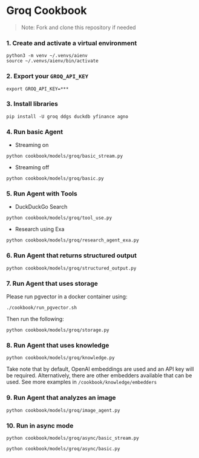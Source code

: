 # Groq Cookbook

> Note: Fork and clone this repository if needed

### 1. Create and activate a virtual environment

```shell
python3 -m venv ~/.venvs/aienv
source ~/.venvs/aienv/bin/activate
```

### 2. Export your `GROQ_API_KEY`

```shell
export GROQ_API_KEY=***
```

### 3. Install libraries

```shell
pip install -U groq ddgs duckdb yfinance agno
```

### 4. Run basic Agent

- Streaming on

```shell
python cookbook/models/groq/basic_stream.py
```

- Streaming off

```shell
python cookbook/models/groq/basic.py
```

### 5. Run Agent with Tools

- DuckDuckGo Search

```shell
python cookbook/models/groq/tool_use.py
```

- Research using Exa

```shell
python cookbook/models/groq/research_agent_exa.py
```

### 6. Run Agent that returns structured output

```shell
python cookbook/models/groq/structured_output.py
```

### 7. Run Agent that uses storage

Please run pgvector in a docker container using:

```shell
./cookbook/run_pgvector.sh
```

Then run the following:

```shell
python cookbook/models/groq/storage.py
```

### 8. Run Agent that uses knowledge

```shell
python cookbook/models/groq/knowledge.py
```
Take note that by default, OpenAI embeddings are used and an API key will be required. Alternatively, there are other embedders available that can be used. See more examples in `/cookbook/knowledge/embedders`

### 9. Run Agent that analyzes an image

```shell
python cookbook/models/groq/image_agent.py
```

### 10. Run in async mode

```shell
python cookbook/models/groq/async/basic_stream.py
```
```shell
python cookbook/models/groq/async/basic.py
```
